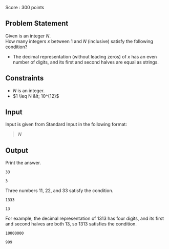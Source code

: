 Score : $300$ points

## Problem Statement

Given is an integer $N$.<br>
How many integers $x$ between $1$ and $N$ (inclusive) satisfy the following condition?

- The decimal representation (without leading zeros) of $x$ has an even number of digits, and its first and second halves are equal as strings.

## Constraints

- $N$ is an integer.
- $1 \leq N &lt; 10^{12}$

## Input

Input is given from Standard Input in the following format:

> $N$

## Output

Print the answer.

```input1
33
```

```output1
3
```

Three numbers $11$, $22$, and $33$ satisfy the condition.

```input2
1333
```

```output2
13
```

For example, the decimal representation of $1313$ has four digits, and its first and second halves are both $13$, so $1313$ satisfies the condition.

```input3
10000000
```

```output3
999
```